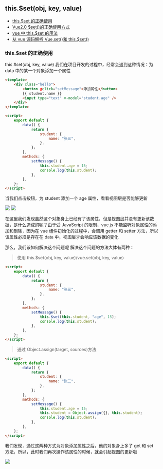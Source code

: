 ## this.\$set(obj, key, value)

-   [this.\$set 的正确使用](https://blog.csdn.net/hhkongbai/article/details/101022019)
-   [Vue2.0 \$set()的正确使用方式](https://blog.csdn.net/panyang01/article/details/76665448)
-   [vue 中 this.\$set 的用法](https://www.jianshu.com/p/6f28f5abee08)
-   [从 vue 源码解析 Vue.set()和 this.\$set()](https://www.jb51.net/article/146580.htm)

### this.\$set 的正确使用

this.#set(obj, key, value)
我们在项目开发的过程中，经常会遇到这种情况：为 data 中的某一个对象添加一个属性

```html
<template>
	<div class="hello">
		<button @click="setMessage">添加属性</button>
		{{ student.name }}
		<input type="text" v-model="student.age" />
	</div>
</template>
```

```html
<script>
	export default {
		data() {
			return {
				student: {
					name: "张三",
				},
			};
		},
		methods: {
			setMessage() {
				this.student.age = 15;
				console.log(this.student);
			},
		},
	};
</script>
```

当我们点击按钮，为 student 添加一个 age 属性，看看视图层是否能够更新

![](https://img-blog.csdnimg.cn/2019091914300756.png)
![](https://img-blog.csdnimg.cn/20190919143036128.png)

在这里我们发现虽然这个对象身上已经有了该属性，但是视图层并没有更新该数据，是什么造成的呢？由于受 JavaScript 的限制，vue.js 不能监听对象属性的添加和删除，因为在 vue 组件初始化的过程中，会调用 getter 和 setter 方法，所以该属性必须是存在在 data 中，视图层才会响应该数据的变化

那么，我们该如何解决这个问题呢
解决这个问题的方法大体有两种：

> 使用 this.\$set(obj, key, value)/vue.set(obj, key, value)

```html
<script>
	export default {
		data() {
			return {
				student: {
					name: "张三",
				},
			};
		},
		methods: {
			setMessage() {
				this.$set(this.student, "age", 15);
				console.log(this.student);
			},
		},
	};
</script>
```

> 通过 Object.assign(target, sources)方法

```html
<script>
	export default {
		data() {
			return {
				student: {
					name: "张三",
				},
			};
		},
		methods: {
			setMessage() {
				this.student.age = 15;
				this.student = Object.assign({}, this.student);
				console.log(this.student);
			},
		},
	};
</script>
```

我们发现，通过这两种方式为对象添加属性之后，他的对象身上多了 get 和 set 方法，所以，此时我们再次操作该属性的时候，就会引起视图的更新啦

![](https://img-blog.csdnimg.cn/20190919145704977.png)
